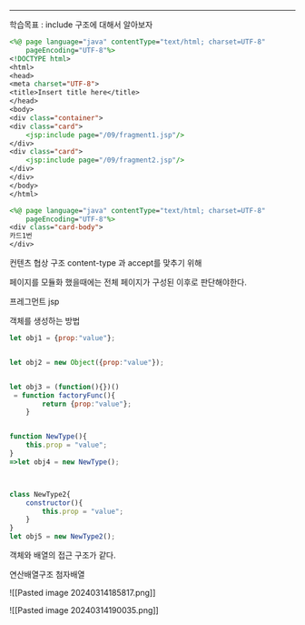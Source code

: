 <hr>

학습목표 :  include 구조에 대해서 알아보자


```jsp
<%@ page language="java" contentType="text/html; charset=UTF-8"
    pageEncoding="UTF-8"%>
<!DOCTYPE html>
<html>
<head>
<meta charset="UTF-8">
<title>Insert title here</title>
</head>
<body>
<div class="container">
<div class="card">
	<jsp:include page="/09/fragment1.jsp"/>
</div>
<div class="card">
	<jsp:include page="/09/fragment2.jsp"/>
</div>
</div>
</body>
</html>
```


```jsp
<%@ page language="java" contentType="text/html; charset=UTF-8"
    pageEncoding="UTF-8"%>
<div class="card-body">
카드1번
</div>
```



컨텐츠 협상 구조
content-type 과 accept를 맞추기 위해

페이지를 모듈화 했을때에는 전체 페이지가 구성된 이후로 판단해야한다.

프레그먼트 jsp



객체를 생성하는 방법
```javascript
let obj1 = {prop:"value"};


let obj2 = new Object({prop:"value"});


let obj3 = (function(){})() 
 = function factoryFunc(){
		return {prop:"value"};
	}


function NewType(){
    this.prop = "value";
}
=>let obj4 = new NewType();



class NewType2{
    constructor(){
        this.prop = "value";
    }
}
let obj5 = new NewType2();

```

객체와 배열의 접근 구조가 같다.

연산배열구조
첨자배열

![[Pasted image 20240314185817.png]]

![[Pasted image 20240314190035.png]]


